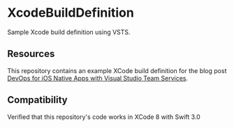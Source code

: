 # XcodeBuildDefinition
Sample Xcode build definition using VSTS.

## Resources

This repository contains an example XCode build definition for the blog post [DevOps for iOS Native Apps with Visual Studio Team Services](https://medium.com/@kfarooqa/devops-for-ios-native-apps-with-visual-studio-team-services-1d792ae997f1).

## Compatibility

Verified that this repository's code works in XCode 8 with Swift 3.0
